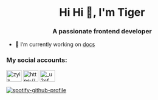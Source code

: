 <h1 align="center">Hi Hi 👋, I'm Tiger</h1>
<h3 align="center">A passionate frontend developer</h3>

- 🔭 I’m currently working on [docs](https://github.com/lilrawry/docs)

<h3 align="left">My social accounts:</h3>
<p align="left">
<a href="https://twitter.com/zyiz" target="blank"><img align="center" src="https://raw.githubusercontent.com/rahuldkjain/github-profile-readme-generator/master/src/images/icons/Social/twitter.svg" alt="zyiz" height="30" width="40" /></a>
<a href="https://linkedin.com/in/https://www.linkedin.com/in/adib-zindine/" target="blank"><img align="center" src="https://raw.githubusercontent.com/rahuldkjain/github-profile-readme-generator/master/src/images/icons/Social/linked-in-alt.svg" alt="https://www.linkedin.com/in/adib-zindine/" height="30" width="40" /></a>
<a href="https://instagram.com/_u2cf" target="blank"><img align="center" src="https://raw.githubusercontent.com/rahuldkjain/github-profile-readme-generator/master/src/images/icons/Social/instagram.svg" alt="_u2cf" height="30" width="40" /></a>
</p>

[![spotify-github-profile](https://spotify-github-profile.vercel.app/api/view?uid=zsshtwb3bs0eyf2hknvce8cqf&cover_image=true&theme=compact&show_offline=false&background_color=341c8d&interchange=false)](https://spotify-github-profile.vercel.app/api/view?uid=zsshtwb3bs0eyf2hknvce8cqf&redirect=true) 


